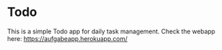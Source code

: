 # Todo

This is a simple Todo app for daily task management. Check the webapp here:
https://aufgabeapp.herokuapp.com/
